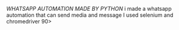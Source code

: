 *WHATSAPP AUTOMATION MADE BY PYTHON*
i made a whatsapp automation that can send media and message
I used selenium and chromedriver 90>
